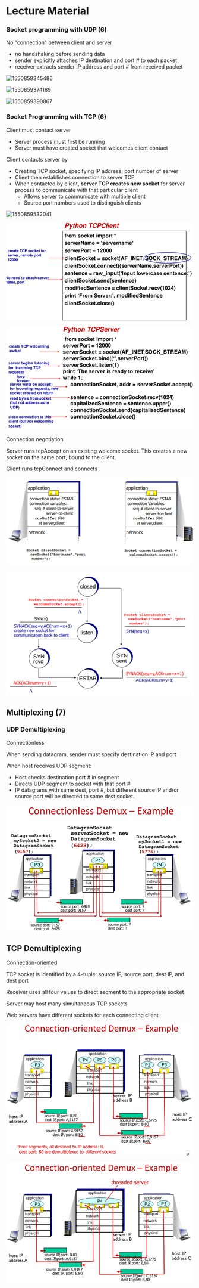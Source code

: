 # Lecture Material

### Socket programming with UDP (6)

No "connection" between client and server

- no handshaking before sending data
- sender explicitly attaches IP destination and port # to each packet
- receiver extracts sender IP address and port # from received packet

![1550859345486](../../../Computer%20Networking/ServerBasedChat-CS4390/Doc/assets/1550859345486.png)

![1550859374189](../../../Computer%20Networking/ServerBasedChat-CS4390/Doc/assets/1550859374189.png)

![1550859390867](../../../Computer%20Networking/ServerBasedChat-CS4390/Doc/assets/1550859390867.png)

### Socket Programming with TCP (6)

Client must contact server

- Server process must first be running
- Server must have created socket that welcomes client contact

Client contacts server by

- Creating TCP socket, specifying IP address, port number of server
- Client then establishes connection to server TCP
- When contacted by client, **server TCP creates new socket** for server process to communicate with that particular client
  - Allows server to communicate with multiple client
  - Source port numbers used to distinguish clients

![1550859532041](../../../Computer%20Networking/ServerBasedChat-CS4390/Doc/assets/1550859532041.png)

![1550859655027](assets/1550859655027.png)

![1550859670069](assets/1550859670069.png)

Connection negotiation

Server runs tcpAccept on an existing welcome socket. This creates a new socket on the same port, bound to the client. 

Client runs tcpConnect and connects 

![1551373644542](assets/1551373644542.png)

![1551373970372](assets/1551373970372.png)



## Multiplexing (7)

### UDP Demultiplexing

Connectionless

When sending datagram, sender must specify destination IP and port

When host receives UDP segment:

- Host checks destination port # in segment
- Directs UDP segment to socket with that port #
- IP datagrams with same dest, port #, but different source IP and/or source port will be directed to same dest socket.

![1550859968832](assets/1550859968832.png)

## TCP Demultiplexing

Connection-oriented

TCP socket is identified by a 4-tuple: source IP, source port, dest IP, and dest port

Receiver uses all four values to direct segment to the appropriate socket

Server may host many simultaneous TCP sockets

Web servers have different sockets for each connecting client

![1550860065922](assets/1550860065922.png)

![1550860080580](assets/1550860080580.png)

